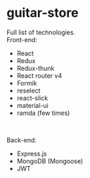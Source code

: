 # guitar-store
Full list of technologies.
<br/>
Front-end:    
 * React
 * Redux
 * Redux-thunk
 * React router v4
 * Formik 
 * reselect
 * react-slick
 * material-ui
 * ramda (few times)
 <br/>
 
Back-end:
 * Express.js
 * MongoDB (Mongoose)
 * JWT

